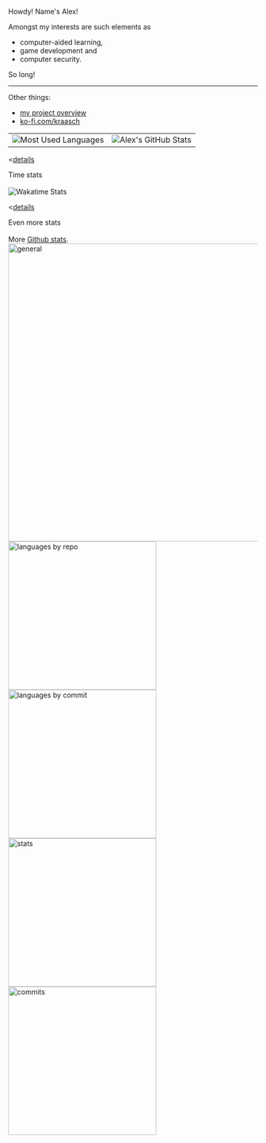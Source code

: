 
Howdy! Name's Alex!

Amongst my interests are such elements as

  - computer-aided learning,
  - game development and
  - computer security.


So long!

---

Other things:

  - [my project overview](./info/overview.md)
  - [ko-fi.com/kraasch](https://ko-fi.com/kraasch)

<table>
  <tr>
    <td>
      <img src="https://github-readme-stats.vercel.app/api/top-langs/?username=kraasch&layout=compact&hide_border=true&theme=transparent&text_color=38bdae&langs_count=12&cache_seconds=86400" alt="Most Used Languages" />
    </td>
    <td>
      <img src="https://github-readme-stats.vercel.app/api?username=kraasch&custom_title=Alexes%20GitHub%20Stats&show_icons=true&hide_border=true&theme=transparent&text_color=38bdae&cache_seconds=86400" alt="Alex's GitHub Stats" />
    </td>
  </tr>
</table>

<[details](details)
  <summary>Time stats</summary>
  <br />
  <img src="https://github-readme-stats.vercel.app/api/wakatime?username=kraasch&layout=compact&hide_border=true&theme=transparent&text_color=38bdae&langs_count=32&cache_seconds=86400" alt="Wakatime Stats" />
</details>

<[details](details)
  <summary>Even more stats</summary>
  <br />
  More <a href="https://github-profile-summary-cards.vercel.app/demo.html">Github stats</a>.
  <img src="http://github-profile-summary-cards.vercel.app/api/cards/profile-details?username=kraasch&theme=aura" alt="general" width="600"/>
  <img src="http://github-profile-summary-cards.vercel.app/api/cards/repos-per-language?username=kraasch&theme=aura" alt="languages by repo" width="299"/><img src="http://github-profile-summary-cards.vercel.app/api/cards/most-commit-language?username=kraasch&theme=aura" alt="languages by commit" width="299"/>
  <img src="http://github-profile-summary-cards.vercel.app/api/cards/stats?username=kraasch&theme=aura" alt="stats" width="299"/><img src="http://github-profile-summary-cards.vercel.app/api/cards/productive-time?username=kraasch&theme=aura&utcOffset=8" alt="commits" width="299"/>
</details>

